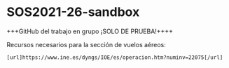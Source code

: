 # SOS2021-26-sandbox

+++GitHub del trabajo en grupo ¡SOLO DE PRUEBA!++++

Recursos necesarios para la sección de vuelos aéreos:

    [url]https://www.ine.es/dyngs/IOE/es/operacion.htm?numinv=22075[/url]